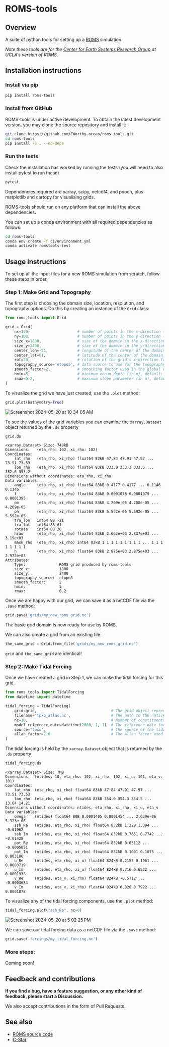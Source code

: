 # ROMS-tools

## Overview

A suite of python tools for setting up a [ROMS](https://github.com/CESR-lab/ucla-roms) simulation.

_Note these tools are for the [Center for Earth Systems Research Group](http://research.atmos.ucla.edu/cesr/) at UCLA's version of ROMS._

## Installation instructions

### Install via pip

```bash
pip install roms-tools
```

### Install from GitHub

ROMS-tools is under active development. To obtain the latest development version, you may clone the source repository and install it:
```bash
git clone https://github.com/CWorthy-ocean/roms-tools.git
cd roms-tools
pip install -e . --no-deps 
```

### Run the tests

Check the installation has worked by running the tests (you will need to also install pytest to run these)
```bash
pytest
```

Dependencies required are xarray, scipy, netcdf4, and pooch, plus matplotlib and cartopy for visualising grids.

ROMS-tools should run on any platform that can install the above dependencies.

You can set up a conda environment with all required dependencies as follows:
```bash
cd roms-tools
conda env create -f ci/environment.yml
conda activate romstools-test
```

## Usage instructions

To set up all the input files for a new ROMS simulation from scratch, follow these steps in order.

### Step 1: Make Grid and Topography

The first step is choosing the domain size, location, resolution, and topography options. Do this by creating an instance of the `Grid` class:

```python
from roms_tools import Grid

grid = Grid(
    nx=100,                     # number of points in the x-direction (not including 2 boundary cells on either end)
    ny=100,                     # number of points in the y-direction (not including 2 boundary cells on either end)
    size_x=1800,                # size of the domain in the x-direction (in km)
    size_y=2400,                # size of the domain in the y-direction (in km)
    center_lon=-21,             # longitude of the center of the domain
    center_lat=61,              # latitude of the center of the domain
    rot=20,                     # rotation of the grid's x-direction from lines of constant longitude, with positive values being a counter-clockwise rotation
    topography_source='etopo5', # data source to use for the topography
    smooth_factor=2,            # smoothing factor used in the global Gaussian smoothing of the topography, default: 2
    hmin=5,                     # minimum ocean depth (in m), default: 5
    rmax=0.2,                   # maximum slope parameter (in m), default: 0.2
)
```

To visualize the grid we have just created, use the `.plot` method:

```python
grid.plot(bathymetry=True)
```

![Screenshot 2024-05-20 at 10 34 05 AM](https://github.com/NoraLoose/roms-tools/assets/23617395/4c0411fd-8195-4fcf-9837-9ec32f7ff23b)

To see the values of the grid variables you can examine the `xarray.Dataset` object returned by the `.ds` property

```python
grid.ds
```
```
<xarray.Dataset> Size: 749kB
Dimensions:   (eta_rho: 102, xi_rho: 102)
Coordinates:
    lat_rho   (eta_rho, xi_rho) float64 83kB 47.84 47.91 47.97 ... 73.51 73.53
    lon_rho   (eta_rho, xi_rho) float64 83kB 333.0 333.3 333.5 ... 352.6 353.2
Dimensions without coordinates: eta_rho, xi_rho
Data variables:
    angle     (eta_rho, xi_rho) float64 83kB 0.4177 0.4177 ... 0.1146 0.1146
    f         (eta_rho, xi_rho) float64 83kB 0.0001078 0.0001079 ... 0.0001395
    pm        (eta_rho, xi_rho) float64 83kB 4.209e-05 4.208e-05 ... 4.209e-05
    pn        (eta_rho, xi_rho) float64 83kB 5.592e-05 5.592e-05 ... 5.592e-05
    tra_lon   int64 8B -21
    tra_lat   int64 8B 61
    rotate    int64 8B 20
    hraw      (eta_rho, xi_rho) float64 83kB 2.662e+03 2.837e+03 ... 3.19e+03
    mask_rho  (eta_rho, xi_rho) int64 83kB 1 1 1 1 1 1 1 1 1 ... 1 1 1 1 1 1 1 1
    h         (eta_rho, xi_rho) float64 83kB 2.875e+03 2.875e+03 ... 2.972e+03
Attributes:
    Type:               ROMS grid produced by roms-tools
    size_x:             1800
    size_y:             2400
    topography_source:  etopo5
    smooth_factor:      2
    hmin:               5
    rmax:               0.2

```

Once we are happy with our grid, we can save it as a netCDF file via the `.save` method:

```python
grid.save('grids/my_new_roms_grid.nc')
```

The basic grid domain is now ready for use by ROMS.

We can also create a grid from an existing file:

```python
the_same_grid = Grid.from_file('grids/my_new_roms_grid.nc')
```

`grid` and `the_same_grid` are identical!

### Step 2: Make Tidal Forcing

Once we have created a grid in Step 1, we can make the tidal forcing for this grid. 

```python
from roms_tools import TidalForcing
from datetime import datetime

tidal_forcing = TidalForcing(
    grid=grid,                                 # The grid object representing the ROMS grid associated with the tidal forcing data
    filename='tpxo_atlas.nc',                  # The path to the native tidal dataset file.
    nc=10,                                     # Number of constituents to consider. Maximum number is 14. Default is 10.
    model_reference_date=datetime(2000, 1, 1)  # The reference date for the ROMS simulation. Default is datetime(2000, 1, 1).
    source="tpxo",                             # The source of the tidal data. Default is "tpxo".
    allan_factor=2.0                           # The Allan factor used in tidal model computation. Default is 2.0.
)
```
The tidal forcing is held by the `xarray.Dataset` object that is returned by the `.ds` property

```python
tidal_forcing.ds
```

```
<xarray.Dataset> Size: 7MB
Dimensions:  (ntides: 10, eta_rho: 102, xi_rho: 102, xi_u: 101, eta_v: 101)
Coordinates:
    lat_rho  (eta_rho, xi_rho) float64 83kB 47.84 47.91 47.97 ... 73.51 73.53
    lon_rho  (eta_rho, xi_rho) float64 83kB 354.0 354.3 354.5 ... 13.64 14.21
Dimensions without coordinates: ntides, eta_rho, xi_rho, xi_u, eta_v
Data variables:
    omega    (ntides) float64 80B 0.0001405 0.0001454 ... 2.639e-06 5.323e-06
    ssh_Re   (ntides, eta_rho, xi_rho) float64 832kB 1.329 1.394 ... -0.01962
    ssh_Im   (ntides, eta_rho, xi_rho) float64 832kB 0.7651 0.7742 ... -0.01428
    pot_Re   (ntides, eta_rho, xi_rho) float64 832kB 0.05112 ... -0.0005051
    pot_Im   (ntides, eta_rho, xi_rho) float64 832kB 0.1091 0.1075 ... 0.003186
    u_Re     (ntides, eta_rho, xi_u) float64 824kB 0.2155 0.1961 ... 0.0003719
    u_Im     (ntides, eta_rho, xi_u) float64 824kB 0.716 0.6522 ... 0.0001938
    v_Re     (ntides, eta_v, xi_rho) float64 824kB -0.5712 ... -0.0003684
    v_Im     (ntides, eta_v, xi_rho) float64 824kB 0.828 0.7922 ... 0.0001878
```

To visualize any of the tidal forcing components, use the `.plot` method:

```python
tidal_forcing.plot("ssh_Re", nc=0)
```
![Screenshot 2024-05-20 at 5 02 25 PM](https://github.com/NoraLoose/roms-tools/assets/23617395/f0e35759-c6a1-4c19-a683-cb7e272aa910)

We can save our tidal forcing data as a netCDF file via the `.save` method:

```python
grid.save('forcings/my_tidal_forcing.nc')
```

### More steps:

Coming soon!


## Feedback and contributions

**If you find a bug, have a feature suggestion, or any other kind of feedback, please start a Discussion.**

We also accept contributions in the form of Pull Requests.


## See also

- [ROMS source code](https://github.com/CESR-lab/ucla-roms)
- [C-Star](https://github.com/CWorthy-ocean/C-Star)
